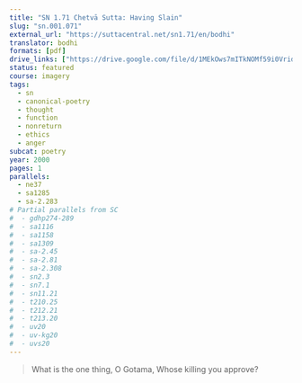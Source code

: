 ```yaml
---
title: "SN 1.71 Chetvā Sutta: Having Slain"
slug: "sn.001.071"
external_url: "https://suttacentral.net/sn1.71/en/bodhi"
translator: bodhi
formats: [pdf]
drive_links: ["https://drive.google.com/file/d/1MEkOws7mITkNOMf59i0VridXIBIHej1E"]
status: featured
course: imagery
tags:
  - sn
  - canonical-poetry
  - thought
  - function
  - nonreturn
  - ethics
  - anger
subcat: poetry
year: 2000
pages: 1
parallels:
  - ne37
  - sa1285
  - sa-2.283
# Partial parallels from SC
#  - gdhp274-289
#  - sa1116
#  - sa1158
#  - sa1309
#  - sa-2.45
#  - sa-2.81
#  - sa-2.308
#  - sn2.3
#  - sn7.1
#  - sn11.21
#  - t210.25
#  - t212.21
#  - t213.20
#  - uv20
#  - uv-kg20
#  - uvs20
---
```


> What is the one thing, O Gotama,
Whose killing you approve?

<!---->
